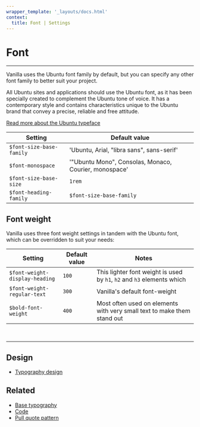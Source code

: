 ```yaml
---
wrapper_template: '_layouts/docs.html'
context:
  title: Font | Settings
---
```


# Font

<hr>

Vanilla uses the Ubuntu font family by default, but you can specify any other font family to better suit your project.

All Ubuntu sites and applications should use the Ubuntu font, as it has been specially created to complement the Ubuntu tone of voice. It has a contemporary style and contains characteristics unique to the Ubuntu brand that convey a precise, reliable and free attitude.

[Read more about the Ubuntu typeface](http://font.ubuntu.com/)

| Setting                | Default value                                         |
| ---------------------- | ----------------------------------------------------- |
| `$font-size-base-family`    | 'Ubuntu, Arial, "libra sans", sans-serif'             |
| `$font-monospace`      | '"Ubuntu Mono", Consolas, Monaco, Courier, monospace' |
| `$font-size-base-size`      | `1rem`                                                |
| `$font-heading-family` | `$font-size-base-family`                                   |

## Font weight

Vanilla uses three font weight settings in tandem with the Ubuntu font, which can be overridden to suit your needs:

| Setting                        | Default value | Notes                                                                   |
| ------------------------------ | ------------- | ----------------------------------------------------------------------- |
| `$font-weight-display-heading` | `100`         | This lighter font weight is used by `h1`, `h2` and `h3` elements which  |
| `$font-weight-regular-text`    | `300`         | Vanilla's default font-weight                                           |
| `$bold-font-weight`            | `400`         | Most often used on elements with very small text to make them stand out |

<br>
<hr>

## Design

- [Typography design](https://github.com/ubuntudesign/vanilla-design/tree/master/Typography)

## Related

- [Base typography](/docs/base/typography)
- [Code](/docs/base/code)
- [Pull quote pattern](/docs/patterns/pull-quote)

